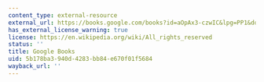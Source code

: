 ```yaml
---
content_type: external-resource
external_url: https://books.google.com/books?id=aOpAx3-czwIC&lpg=PP1&dq=skloot%20the%20immortal%20life%20of%20henrietta%20lacks&pg=PP1#v=onepage&q&f=false
has_external_license_warning: true
license: https://en.wikipedia.org/wiki/All_rights_reserved
status: ''
title: Google Books
uid: 5b178ba3-940d-4283-bb84-e670f01f5684
wayback_url: ''
---
```


